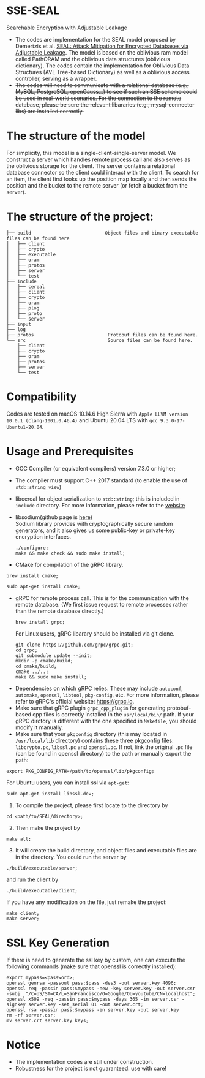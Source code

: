 # SSE-SEAL
Searchable Encryption with Adjustable Leakage
<br>
* The codes are implementation for the SEAL model proposed by Demertzis et al. [SEAL: Attack Mitigation for Encrypted Databases via Adjustable Leakage](https://www.usenix.org/system/files/sec20fall_demertzis_prepub.pdf). The model is based on the oblivious ram model called PathORAM and the oblivious data structures (oblivious dictionary). The codes contain the implementation for Oblivious Data Structures (AVL Tree-based Dictionary) as well as a oblivious access controller, serving as a wrapper.
* <del>The codes will need to communicate with a relational database (e.g., MySQL, PostgreSQL, openGauss...) to see if such an SSE scheme could be used in real-world scenarios. For the connection to the remote database, please be sure the relevant libararies (e.g., mysql-connector libs) are installed correctly.</del>

# The structure of the model
For simplicity, this model is a single-client-single-server model. We construct a server which handles remote process call and also serves as the oblivious storage for the client. The server contains a relational database connector so the client could interact with the client. To search for an item, the client first looks up the position map locally and then sends the position and the bucket to the remote server (or fetch a bucket from the server).

# The structure of the project:
```
├── build                           Object files and binary executable files can be found here
│   ├── client
│   ├── crypto
│   ├── executable
│   ├── oram
│   ├── protos
│   ├── server
│   └── test
├── include
│   ├── cereal
│   ├── client
│   ├── crypto
│   ├── oram
│   ├── plog
│   ├── proto
│   └── server
├── input
├── log
├── protos                           Protobuf files can be found here.
└── src                              Source files can be found here.
    ├── client
    ├── crypto
    ├── oram
    ├── protos
    ├── server
    └── test
```

# Compatibility
Codes are tested on macOS 10.14.6 High Sierra with `Apple LLVM version 10.0.1 (clang-1001.0.46.4)` and Ubuntu 20.04 LTS with `gcc 9.3.0-17-Ubuntu1-20.04`.

# Usage and Prerequisites
* GCC Compiler (or equivalent compilers) version 7.3.0 or higher;
* The compiler must support C++ 2017 standard (to enable the use of `std::string_view`)
* libcereal for object serialization to `std::string`; this is included in `include` directory. For more information, please refer to the [website](https://github.com/USCiLab/cereal)

* libsodium(github page is [here](https://github.com/jedisct1/libsodium))
  <br>
  Sodium library provides with cryptographically secure random generators, and it also gives us some public-key or private-key encryption interfaces.
  ```shell
  ./configure;
  make && make check && sudo make install;
  ```
* CMake for compilation of the gRPC library.
```shell
brew install cmake;
```
```shell
sudo apt-get install cmake;
```
* gRPC for remote process call. This is for the communication with the remote database. (We first issue request to remote processes rather than the remote database directly.)
  ```shell
  brew install grpc;
  ```
  For Linux users, gRPC libarary should be installed via git clone.
  ```shell
  git clone https://github.com/grpc/grpc.git;
  cd grpc;
  git submodule update --init;
  mkdir -p cmake/build;
  cd cmake/build;
  cmake ../..;
  make && sudo make install;
  ```
* Dependencies on which gRPC relies. These may include `autoconf`, `automake`, `openssl`, `libtool`, `pkg-config`, etc. For more information, please refer to gRPC's official website: https://grpc.io.
* Make sure that gRPC plugin `grpc_cpp_plugin` for generating protobuf-based cpp files is correctly installed in the `usr/local/bin/` path. If your gRPC dirctory is different with the one specified in `Makefile`, you should modify it manually.
* Make sure that your `pkgconfig` directory (this may located in `/usr/local/lib` directory) contains these three pkgconfig files: `libcrypto.pc`, `libssl.pc` and `openssl.pc`. If not, link the original `.pc` file (can be found in openssl directory) to the path or manually export the path:
```shell
export PKG_CONFIG_PATH=/path/to/openssl/lib/pkgconfig;
```
For Ubuntu users, you can install ssl via `apt-get`:
```shell
sudo apt-get install libssl-dev;
```

1. To compile the project, please first locate to the directory by
```shell
cd <path/to/SEAL/directory>;
```
2. Then make the project by
```shell
make all;
```
3. It will create the build directory, and object files and executable files are in the directory. You could run the server by
```shell
./build/executable/server;
```
and run the client by
```shell
./build/executable/client;
```
If you have any modification on the file, just remake the project:
```shell
make client;
make server;
```

# SSL Key Generation
If there is need to generate the ssl key by custom, one can execute the following commands (make sure that openssl is correctly installed):
```shell
export mypass=<password>;
openssl genrsa -passout pass:$pass -des3 -out server.key 4096;
openssl req -passin pass:$mypass -new -key server.key -out server.csr -subj  "/C=US/ST=CA/L=SanFrancisco/O=Google/OU=youtube/CN=localhost";
openssl x509 -req -passin pass:$mypass -days 365 -in server.csr -signkey server.key -set_serial 01 -out server.crt;
openssl rsa -passin pass:$mypass -in server.key -out server.key
rm -rf server.csr;
mv server.crt server.key keys;
```

# Notice
* The implementation codes are still under construction.
* Robustness for the project is not guaranteed: use with care!
